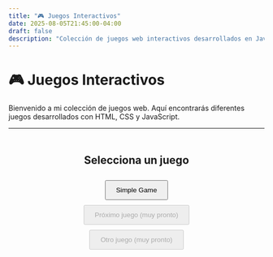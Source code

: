 ```yaml
---
title: "🎮 Juegos Interactivos"
date: 2025-08-05T21:45:00-04:00
draft: false
description: "Colección de juegos web interactivos desarrollados en JavaScript - Color Chain Reaction"
---
```


# 🎮 Juegos Interactivos

Bienvenido a mi colección de juegos web. Aquí encontrarás diferentes juegos desarrollados con HTML, CSS y JavaScript.

---
<style>
#game-menu {
    display: flex;
    flex-direction: column;
    align-items: center;
    gap: 10px;
    margin: 20px 0;
}

#game-menu button {
    padding: 10px 20px;
    cursor: pointer;
}
</style>

<div id="game-menu">
  <h2>Selecciona un juego</h2>
  <button id="start-simple-game">Simple Game</button>
  <button disabled>Próximo juego (muy pronto)</button>
  <button disabled>Otro juego (muy pronto)</button>
</div>

<div id="color-chain-game" style="display:none;">
<h2>Simple Game</h2>
<p>Un juego de puzzle donde debes hacer que todos los cuadrados tengan el mismo color mediante reacciones en cadena.</p>
<h3>🎯 Cómo jugar:</h3>
<ol>
  <li>Haz clic en cualquier cuadrado del tablero 10x10</li>
  <li>El cuadrado cambiará al <strong>próximo color</strong> de la cola</li>
  <li>Todos los cuadrados adyacentes del mismo color también cambiarán</li>
  <li>Puedes ver los <strong>próximos 2 colores</strong> para planificar tu estrategia</li>
  <li>El objetivo es hacer que todo el tablero sea del mismo color</li>
  <li><strong>🎵 Activa la música</strong> para una experiencia más inmersiva</li>
  <li>¡Hazlo en el menor tiempo posible!</li>
</ol>

    <div id="game-container">
        <div id="game-header">
            <div id="timer">⏱️ Tiempo: 00:00</div>
            <div id="next-colors">
                <span>Próximos colores:</span>
                <div id="color-queue">
                    <div class="next-color" id="next-color-1"></div>
                    <div class="next-color" id="next-color-2"></div>
                </div>
            </div>
            <div id="audio-controls">
                <button id="audio-toggle" onclick="toggleAudio()">🎵 Reproducir música</button>
                <input type="range" id="volume-slider" min="0" max="100" value="50" onchange="changeVolume(this.value)">
            </div>
            <button id="reset-btn" onclick="resetGame()">🔄 Jugar de nuevo</button>
        </div>
        <div id="game-board"></div>
        <div id="game-status"></div>
    </div>

<style>
#color-chain-game {
    max-width: 600px;
    margin: 20px auto;
    text-align: center;
    font-family: 'Segoe UI', Tahoma, Geneva, Verdana, sans-serif;
}

#game-header {
    display: flex;
    justify-content: space-between;
    align-items: center;
    margin-bottom: 20px;
    padding: 15px;
    background: linear-gradient(135deg, #667eea 0%, #764ba2 100%);
    color: white;
    border-radius: 10px;
    box-shadow: 0 4px 6px rgba(0,0,0,0.1);
}

#next-colors {
    display: flex;
    flex-direction: column;
    align-items: center;
    gap: 8px;
}

#next-colors span {
    font-size: 0.9em;
    font-weight: bold;
}

#color-queue {
    display: flex;
    gap: 8px;
}

.next-color {
    width: 30px;
    height: 30px;
    border-radius: 6px;
    border: 2px solid rgba(255,255,255,0.3);
    box-shadow: 0 2px 4px rgba(0,0,0,0.2);
    transition: all 0.3s ease;
}

.next-color.red {
    background: linear-gradient(135deg, #ff6b6b, #ee5a52);
}

.next-color.green {
    background: linear-gradient(135deg, #51cf66, #40c057);
}

.next-color.blue {
    background: linear-gradient(135deg, #339af0, #228be6);
}

#audio-controls {
    display: flex;
    flex-direction: column;
    align-items: center;
    gap: 10px;
    padding: 15px;
    background: rgba(255, 255, 255, 0.1);
    border-radius: 10px;
    backdrop-filter: blur(10px);
}

#audio-toggle {
    background: rgba(255,255,255,0.2);
    border: 2px solid rgba(255,255,255,0.3);
    color: white;
    padding: 8px 15px;
    border-radius: 20px;
    cursor: pointer;
    font-size: 0.9em;
    font-weight: bold;
    transition: all 0.3s ease;
}

#audio-toggle:hover {
    background: rgba(255,255,255,0.3);
    transform: translateY(-1px);
}

#audio-toggle.playing {
    background: rgba(76, 175, 80, 0.3);
    border-color: rgba(76, 175, 80, 0.5);
}

#audio-toggle.muted {
    background: rgba(244, 67, 54, 0.3);
    border-color: rgba(244, 67, 54, 0.5);
}

#volume-slider {
    width: 80px;
    height: 4px;
    background: rgba(255,255,255,0.3);
    border-radius: 2px;
    outline: none;
    cursor: pointer;
}

#volume-slider::-webkit-slider-thumb {
    appearance: none;
    width: 16px;
    height: 16px;
    background: white;
    border-radius: 50%;
    cursor: pointer;
    box-shadow: 0 2px 4px rgba(0,0,0,0.2);
}

#volume-slider::-moz-range-thumb {
    width: 16px;
    height: 16px;
    background: white;
    border-radius: 50%;
    cursor: pointer;
    border: none;
    box-shadow: 0 2px 4px rgba(0,0,0,0.2);
}

#timer {
    font-size: 1.2em;
    font-weight: bold;
}

#reset-btn {
    background: rgba(255,255,255,0.2);
    border: 2px solid rgba(255,255,255,0.3);
    color: white;
    padding: 10px 20px;
    border-radius: 25px;
    cursor: pointer;
    font-size: 1em;
    font-weight: bold;
    transition: all 0.3s ease;
}

#reset-btn:hover {
    background: rgba(255,255,255,0.3);
    transform: translateY(-2px);
    box-shadow: 0 4px 8px rgba(0,0,0,0.2);
}

#game-board {
    display: grid;
    grid-template-columns: repeat(10, 1fr);
    gap: 2px;
    background: #2c3e50;
    padding: 10px;
    border-radius: 10px;
    box-shadow: 0 6px 12px rgba(0,0,0,0.15);
    max-width: 500px;
    margin: 0 auto;
}

.game-cell {
    aspect-ratio: 1;
    border: none;
    cursor: pointer;
    border-radius: 4px;
    transition: all 0.2s ease;
    position: relative;
    overflow: hidden;
}

.game-cell:hover {
    transform: scale(0.95);
    box-shadow: 0 2px 4px rgba(0,0,0,0.3);
}

.game-cell.red {
    background: linear-gradient(135deg, #ff6b6b, #ee5a52);
}

.game-cell.green {
    background: linear-gradient(135deg, #51cf66, #40c057);
}

.game-cell.blue {
    background: linear-gradient(135deg, #339af0, #228be6);
}

.game-cell:active {
    transform: scale(0.9);
}

#game-status {
    margin-top: 20px;
    padding: 15px;
    border-radius: 10px;
    font-weight: bold;
    font-size: 1.1em;
}

.status-playing {
    background: linear-gradient(135deg, #4facfe 0%, #00f2fe 100%);
    color: white;
}

.status-won {
    background: linear-gradient(135deg, #43e97b 0%, #38f9d7 100%);
    color: white;
    animation: celebration 0.6s ease-in-out;
}

@keyframes celebration {
    0%, 100% { transform: scale(1); }
    50% { transform: scale(1.05); }
}

@media (max-width: 600px) {
    #game-header {
        flex-direction: column;
        gap: 15px;
    }
    
    #next-colors {
        order: -1; /* Mover los próximos colores arriba en móvil */
    }
    
    #next-colors span {
        font-size: 0.8em;
    }
    
    .next-color {
        width: 25px;
        height: 25px;
    }
    
    #audio-controls {
        order: -2; /* Mover controles de audio al top en móvil */
    }
    
    #audio-toggle {
        font-size: 0.8em;
        padding: 6px 12px;
    }
    
    #volume-slider {
        width: 60px;
    }
    
    #game-board {
        max-width: 350px;
    }
}
</style>

<script>
class ColorChainGame {
    constructor() {
        this.board = [];
        this.colors = ['red', 'green', 'blue'];
        this.size = 10;
        this.gameStartTime = null;
        this.gameRunning = false;
        this.timerInterval = null;
        this.animationFrame = null;
        this.colorQueue = []; // Cola de próximos colores
        this.audioElement = null;
        this.audioEnabled = false;
        
        this.initGame();
        this.initAudio();
    }
    
    initAudio() {
        // Cargar archivo MP3 específico desde la carpeta static
        this.audioElement = new Audio('/audio/background-music.mp3');
        this.audioElement.loop = true;
        this.audioElement.volume = 0.5; // Volumen inicial del 50%
        
        console.log('Audio del juego inicializado: background-music.mp3');
    }
    
    stopAllAudio() {
        // Detener música
        if (this.audioElement) {
            this.audioElement.pause();
            this.audioElement.currentTime = 0;
        }
        
        this.audioEnabled = false;
        const button = document.getElementById('audio-toggle');
        button.classList.remove('playing');
        button.classList.add('muted');
    }
    
    initGame() {
        this.generateBoard();
        this.generateColorQueue();
        this.renderBoard();
        this.updateColorQueue();
        this.updateStatus("¡Haz clic en un cuadrado para comenzar!");
        this.resetTimer();
    }
    
    generateColorQueue() {
        // Generar una cola de 10 colores para tener siempre próximos colores disponibles
        this.colorQueue = [];
        for (let i = 0; i < 10; i++) {
            this.colorQueue.push(this.colors[Math.floor(Math.random() * this.colors.length)]);
        }
    }
    
    getNextColor() {
        // Obtener el primer color de la cola
        const nextColor = this.colorQueue.shift();
        // Agregar un nuevo color al final de la cola
        this.colorQueue.push(this.colors[Math.floor(Math.random() * this.colors.length)]);
        return nextColor;
    }
    
    updateColorQueue() {
        // Actualizar la visualización de los próximos 2 colores
        const nextColor1 = document.getElementById('next-color-1');
        const nextColor2 = document.getElementById('next-color-2');
        
        if (nextColor1 && nextColor2) {
            nextColor1.className = `next-color ${this.colorQueue[0]}`;
            nextColor2.className = `next-color ${this.colorQueue[1]}`;
        }
    }
    
    generateBoard() {
        this.board = [];
        for (let i = 0; i < this.size; i++) {
            this.board[i] = [];
            for (let j = 0; j < this.size; j++) {
                this.board[i][j] = this.colors[Math.floor(Math.random() * this.colors.length)];
            }
        }
    }
    
    renderBoard() {
        const gameBoard = document.getElementById('game-board');
        gameBoard.innerHTML = '';
        
        for (let i = 0; i < this.size; i++) {
            for (let j = 0; j < this.size; j++) {
                const cell = document.createElement('button');
                cell.className = `game-cell ${this.board[i][j]}`;
                cell.onclick = () => this.cellClick(i, j);
                gameBoard.appendChild(cell);
            }
        }
    }
    
    cellClick(row, col) {
        if (!this.gameRunning) {
            this.startGame();
        }
        
        const originalColor = this.board[row][col];
        const newColor = this.getNextColor(); // Usar el próximo color de la cola
        
        // Cambiar color del cuadrado clickeado y sus adyacentes del mismo color
        this.changeConnectedCells(row, col, originalColor, newColor);
        this.renderBoard();
        this.updateColorQueue(); // Actualizar la visualización de próximos colores
        
        if (this.checkWin()) {
            this.endGame(true);
        }
    }
    
    changeConnectedCells(row, col, originalColor, newColor) {
        if (row < 0 || row >= this.size || col < 0 || col >= this.size) return;
        if (this.board[row][col] !== originalColor) return;
        
        this.board[row][col] = newColor;
        
        // Cambiar células adyacentes (arriba, abajo, izquierda, derecha)
        this.changeConnectedCells(row - 1, col, originalColor, newColor);
        this.changeConnectedCells(row + 1, col, originalColor, newColor);
        this.changeConnectedCells(row, col - 1, originalColor, newColor);
        this.changeConnectedCells(row, col + 1, originalColor, newColor);
    }
    
    getRandomColor() {
        return this.colors[Math.floor(Math.random() * this.colors.length)];
    }
    
    checkWin() {
        const firstColor = this.board[0][0];
        for (let i = 0; i < this.size; i++) {
            for (let j = 0; j < this.size; j++) {
                if (this.board[i][j] !== firstColor) {
                    return false;
                }
            }
        }
        return true;
    }
    
    startGame() {
        this.gameRunning = true;
        this.gameStartTime = performance.now(); // Usar performance.now() para mayor precisión
        this.startTimer();
        this.updateStatus("🎮 ¡Juego en progreso! Haz que todos los cuadrados sean del mismo color.");
    }
    
    endGame(won) {
        this.gameRunning = false;
        this.stopTimer();
        
        if (won) {
            const timeElapsed = this.getTimeElapsed();
            this.updateStatus(`🎉 ¡Felicitaciones! Completaste el juego en ${timeElapsed}`, 'won');
        }
    }
    
    startTimer() {
        // Función recursiva para un cronómetro más preciso
        const updateClock = () => {
            if (this.gameRunning) {
                this.updateTimer();
                this.animationFrame = requestAnimationFrame(updateClock);
            }
        };
        updateClock();
        
        // Backup con setInterval cada segundo
        this.timerInterval = setInterval(() => {
            if (this.gameRunning) {
                this.updateTimer();
            }
        }, 1000);
    }
    
    stopTimer() {
        if (this.timerInterval) {
            clearInterval(this.timerInterval);
            this.timerInterval = null;
        }
        if (this.animationFrame) {
            cancelAnimationFrame(this.animationFrame);
            this.animationFrame = null;
        }
    }
    
    resetTimer() {
        this.stopTimer();
        this.gameStartTime = null;
        document.getElementById('timer').textContent = '⏱️ Tiempo: 00:00';
    }
    
    updateTimer() {
        const timeElapsed = this.getTimeElapsed();
        document.getElementById('timer').textContent = `⏱️ Tiempo: ${timeElapsed}`;
    }
    
    getTimeElapsed() {
        if (!this.gameStartTime) return '00:00';
        
        // Usar performance.now() para cálculo más preciso
        const elapsed = Math.floor((performance.now() - this.gameStartTime) / 1000);
        const minutes = Math.floor(elapsed / 60).toString().padStart(2, '0');
        const seconds = (elapsed % 60).toString().padStart(2, '0');
        return `${minutes}:${seconds}`;
    }
    
    updateStatus(message, type = 'playing') {
        const statusElement = document.getElementById('game-status');
        statusElement.textContent = message;
        statusElement.className = `status-${type}`;
    }
    
    reset() {
        this.gameRunning = false;
        this.stopTimer();
        this.gameStartTime = null;
        this.resetTimer();
        this.generateColorQueue(); // Regenerar cola de colores
        this.initGame();
    }
}

// Inicializar el juego cuando se carga la página
let game;

document.addEventListener('DOMContentLoaded', function() {
    const menu = document.getElementById('game-menu');
    const gameSection = document.getElementById('color-chain-game');
    const startButton = document.getElementById('start-simple-game');

    if (startButton) {
        startButton.addEventListener('click', () => {
            menu.style.display = 'none';
            gameSection.style.display = 'block';

            setTimeout(() => {
                if (document.getElementById('game-board')) {
                    game = new ColorChainGame();
                }
            }, 100);

        });
    }
});

// Función global para controlar el audio
async function toggleAudio() {
    if (!game || !game.audioElement) return;
    
    const button = document.getElementById('audio-toggle');
    
    if (game.audioElement.paused) {
        // Reproducir música
        try {
            await game.audioElement.play();
            game.audioEnabled = true;
            button.textContent = '🔇 Pausar música';
            button.classList.remove('muted');
            button.classList.add('playing');
        } catch (error) {
            console.error('Error al reproducir audio:', error);
            alert('Error al reproducir la música. Asegúrate de que el archivo /audio/background-music.mp3 exista.');
        }
    } else {
        // Pausar música
        game.audioElement.pause();
        game.audioEnabled = false;
        button.textContent = '🎵 Reproducir música';
        button.classList.remove('playing');
        button.classList.add('muted');
    }
}

function changeVolume(value) {
    if (!game || !game.audioElement) return;
    
    // Volumen para música del juego
    game.audioElement.volume = value / 100; // Convertir a rango 0-1
}

function resetGame() {
    if (game) {
        game.reset();
    }
}
</script>
<h2>🏆 Puntuaciones y Récords</h2>
<p>¿Puedes completar el juego en menos de 2 minutos? ¡Comparte tu mejor tiempo en los comentarios!</p>

<h3>💡 Estrategias:</h3>
<ul>
  <li><strong>Planifica con anticipación</strong>: Observa los próximos 2 colores antes de hacer clic</li>
  <li><strong>Piensa en secuencias</strong>: ¿Cómo puedes usar los próximos colores de manera óptima?</li>
  <li><strong>Observa el tablero</strong>: Identifica grupos grandes del mismo color</li>
  <li><strong>Timing perfecto</strong>: A veces es mejor esperar un color específico de la cola</li>
  <li><strong>Combos efectivos</strong>: Planifica movimientos que afecten la mayor cantidad de cuadrados</li>
  <li><strong>No hay azar</strong>: Ahora cada movimiento es calculado, ¡usa la estrategia!</li>
</ul>

<p><em>¿Te gustó este juego? ¡Déjame saber en los comentarios si quieres que cree más juegos interactivos!</em></p>
</div>
